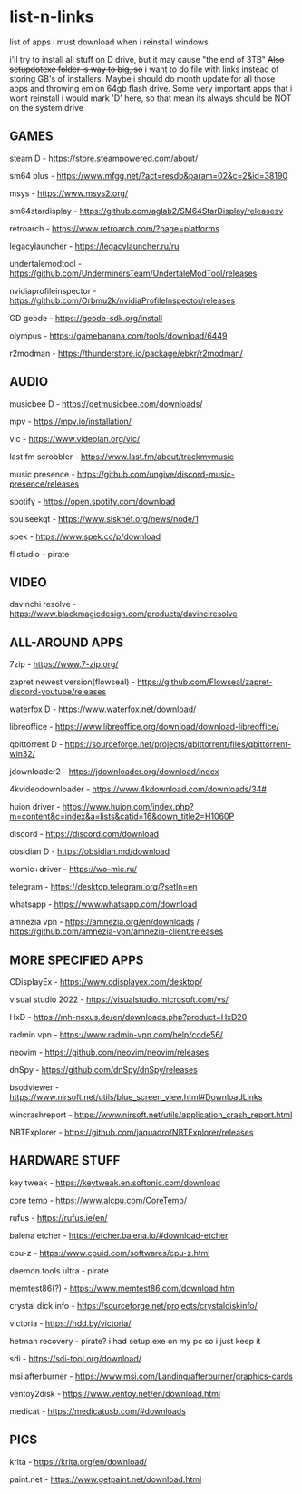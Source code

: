 # list-n-links
list of apps i must download when i reinstall windows

i'll try to install all stuff on D drive, but it may cause "the end of 3TB"
~~Also setupdotexe folder is way to big, so~~ i want to do file with links instead of storing GB's of installers.
Maybe i should do month update for all those apps and throwing em on 64gb flash drive. Some very important apps that i wont reinstall i would mark 'D' here, so that mean its always should be NOT on the system drive

## GAMES

steam D - https://store.steampowered.com/about/

sm64 plus - https://www.mfgg.net/?act=resdb&param=02&c=2&id=38190

msys - https://www.msys2.org/

sm64stardisplay - https://github.com/aglab2/SM64StarDisplay/releasesv

retroarch - https://www.retroarch.com/?page=platforms

legacylauncher - https://legacylauncher.ru/ru

undertalemodtool - https://github.com/UnderminersTeam/UndertaleModTool/releases

nvidiaprofileinspector - https://github.com/Orbmu2k/nvidiaProfileInspector/releases

GD geode - https://geode-sdk.org/install

olympus - https://gamebanana.com/tools/download/6449

r2modman - https://thunderstore.io/package/ebkr/r2modman/

## AUDIO

musicbee D - https://getmusicbee.com/downloads/

mpv - https://mpv.io/installation/

vlc - https://www.videolan.org/vlc/

last fm scrobbler - https://www.last.fm/about/trackmymusic

music presence - https://github.com/ungive/discord-music-presence/releases

spotify - https://open.spotify.com/download

soulseekqt - https://www.slsknet.org/news/node/1

spek - https://www.spek.cc/p/download

fl studio - pirate

## VIDEO

davinchi resolve - https://www.blackmagicdesign.com/products/davinciresolve

## ALL-AROUND APPS

7zip - https://www.7-zip.org/

zapret newest version(flowseal) - https://github.com/Flowseal/zapret-discord-youtube/releases

waterfox D - https://www.waterfox.net/download/

libreoffice - https://www.libreoffice.org/download/download-libreoffice/

qbittorrent D - https://sourceforge.net/projects/qbittorrent/files/qbittorrent-win32/

jdownloader2 - https://jdownloader.org/download/index

4kvideodownloader - https://www.4kdownload.com/downloads/34#

huion driver - https://www.huion.com/index.php?m=content&c=index&a=lists&catid=16&down_title2=H1060P

discord - https://discord.com/download

obsidian D - https://obsidian.md/download

womic+driver - https://wo-mic.ru/

telegram - https://desktop.telegram.org/?setln=en

whatsapp - https://www.whatsapp.com/download

amnezia vpn - https://amnezia.org/en/downloads / https://github.com/amnezia-vpn/amnezia-client/releases

## MORE SPECIFIED APPS

CDisplayEx - https://www.cdisplayex.com/desktop/

visual studio 2022 - https://visualstudio.microsoft.com/vs/

HxD - https://mh-nexus.de/en/downloads.php?product=HxD20

radmin vpn - https://www.radmin-vpn.com/help/code56/

neovim - https://github.com/neovim/neovim/releases

dnSpy - https://github.com/dnSpy/dnSpy/releases

bsodviewer - https://www.nirsoft.net/utils/blue_screen_view.html#DownloadLinks

wincrashreport - https://www.nirsoft.net/utils/application_crash_report.html

NBTExplorer - https://github.com/jaquadro/NBTExplorer/releases

## HARDWARE STUFF

key tweak - https://keytweak.en.softonic.com/download

core temp - https://www.alcpu.com/CoreTemp/

rufus - https://rufus.ie/en/

balena etcher - https://etcher.balena.io/#download-etcher

cpu-z - https://www.cpuid.com/softwares/cpu-z.html

daemon tools ultra - pirate

memtest86(?) - https://www.memtest86.com/download.htm

crystal dick info - https://sourceforge.net/projects/crystaldiskinfo/

victoria - https://hdd.by/victoria/

hetman recovery - pirate? i had setup.exe on my pc so i just keep it

sdi - https://sdi-tool.org/download/

msi afterburner - https://www.msi.com/Landing/afterburner/graphics-cards

ventoy2disk - https://www.ventoy.net/en/download.html

medicat - https://medicatusb.com/#downloads

## PICS

krita - https://krita.org/en/download/

paint.net - https://www.getpaint.net/download.html

